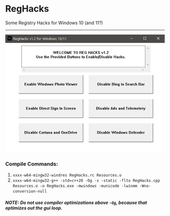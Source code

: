 # RegHacks
Some Registry Hacks for Windows 10 (and 11?)

---

![screenshot](screenshot.png)

### Compile Commands:
1. `xxxx-w64-mingw32-windres RegHacks.rc Resources.o`
2. `xxxx-w64-mingw32-g++ -std=c++20 -Og -s -static -flto RegHacks.cpp Resources.o -o RegHacks.exe -mwindows -municode -lwinmm -Wno-conversion-null`

##### NOTE: Do not use compiler optimizations above `-Og`, because that optimizes out the gui loop.
